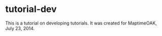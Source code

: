tutorial-dev
============
 This is a tutorial on developing tutorials. It was created for MaptimeOAK, July 23, 2014.
